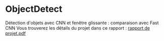 # ObjectDetect
Détection d'objets avec CNN et fenêtre glissante : comparaison avec Fast CNN
Vous trouverez les détails du projet dans ce rapport : 
[rapport de projet.pdf](https://github.com/user-attachments/files/17787628/rapport.de.projet.pdf)
